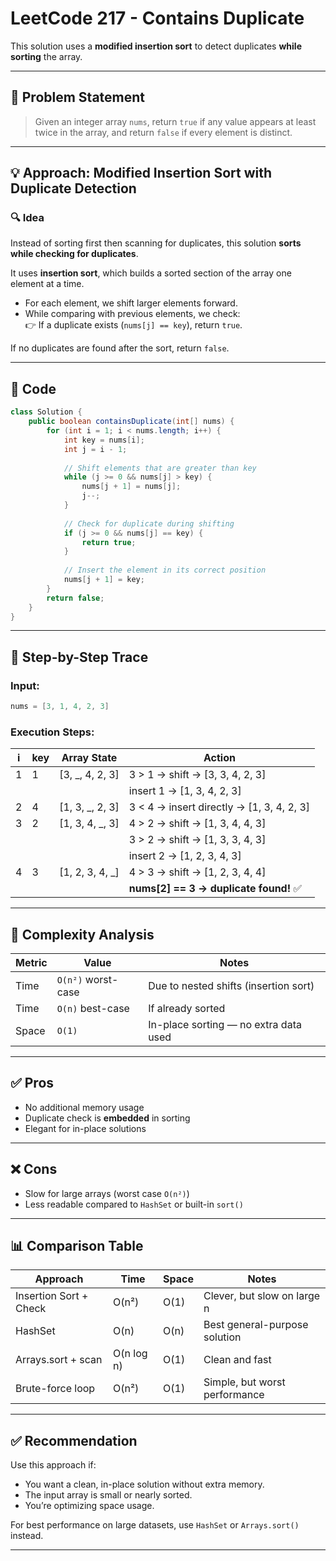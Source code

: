 # LeetCode 217 - Contains Duplicate

This solution uses a **modified insertion sort** to detect duplicates **while sorting** the array.

---

## 📝 Problem Statement

> Given an integer array `nums`, return `true` if any value appears at least twice in the array, and return `false` if every element is distinct.

---

## 💡 Approach: Modified Insertion Sort with Duplicate Detection

### 🔍 Idea

Instead of sorting first then scanning for duplicates, this solution **sorts while checking for duplicates**.

It uses **insertion sort**, which builds a sorted section of the array one element at a time.

- For each element, we shift larger elements forward.
- While comparing with previous elements, we check:  
  👉 If a duplicate exists (`nums[j] == key`), return `true`.

If no duplicates are found after the sort, return `false`.

---

## 🔁 Code

```java
class Solution {
    public boolean containsDuplicate(int[] nums) {
        for (int i = 1; i < nums.length; i++) {
            int key = nums[i];
            int j = i - 1;
            
            // Shift elements that are greater than key
            while (j >= 0 && nums[j] > key) {
                nums[j + 1] = nums[j];
                j--;
            }
            
            // Check for duplicate during shifting
            if (j >= 0 && nums[j] == key) {
                return true;
            }
            
            // Insert the element in its correct position
            nums[j + 1] = key;
        }
        return false;
    }
}
````

---

## 🔎 Step-by-Step Trace

### Input:

```java
nums = [3, 1, 4, 2, 3]
```

### Execution Steps:

| i | key | Array State       | Action                                     |
| - | --- | ----------------- | ------------------------------------------ |
| 1 | 1   | \[3, \_, 4, 2, 3] | 3 > 1 → shift → \[3, 3, 4, 2, 3]           |
|   |     |                   | insert 1 → \[1, 3, 4, 2, 3]                |
| 2 | 4   | \[1, 3, \_, 2, 3] | 3 < 4 → insert directly → \[1, 3, 4, 2, 3] |
| 3 | 2   | \[1, 3, 4, \_, 3] | 4 > 2 → shift → \[1, 3, 4, 4, 3]           |
|   |     |                   | 3 > 2 → shift → \[1, 3, 3, 4, 3]           |
|   |     |                   | insert 2 → \[1, 2, 3, 4, 3]                |
| 4 | 3   | \[1, 2, 3, 4, \_] | 4 > 3 → shift → \[1, 2, 3, 4, 4]           |
|   |     |                   | **nums\[2] == 3 → duplicate found!** ✅     |

---

## 🧠 Complexity Analysis

| Metric | Value              | Notes                                 |
| ------ | ------------------ | ------------------------------------- |
| Time   | `O(n²)` worst-case | Due to nested shifts (insertion sort) |
| Time   | `O(n)` best-case   | If already sorted                     |
| Space  | `O(1)`             | In-place sorting — no extra data used |

---

## ✅ Pros

* No additional memory usage
* Duplicate check is **embedded** in sorting
* Elegant for in-place solutions

---

## ❌ Cons

* Slow for large arrays (worst case `O(n²)`)
* Less readable compared to `HashSet` or built-in `sort()`

---

## 📊 Comparison Table

| Approach               | Time       | Space | Notes                         |
| ---------------------- | ---------- | ----- | ----------------------------- |
| Insertion Sort + Check | O(n²)      | O(1)  | Clever, but slow on large n   |
| HashSet                | O(n)       | O(n)  | Best general-purpose solution |
| Arrays.sort + scan     | O(n log n) | O(1)  | Clean and fast                |
| Brute-force loop       | O(n²)      | O(1)  | Simple, but worst performance |

---

## ✅ Recommendation

Use this approach if:

* You want a clean, in-place solution without extra memory.
* The input array is small or nearly sorted.
* You’re optimizing space usage.

For best performance on large datasets, use `HashSet` or `Arrays.sort()` instead.

---

